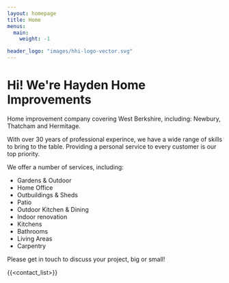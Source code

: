 ```yaml
---
layout: homepage
title: Home
menus:
  main:
    weight: -1

header_logo: "images/hhi-logo-vector.svg"
---
```


# Hi! We're Hayden Home Improvements

Home improvement company covering West Berkshire, including: Newbury, Thatcham and Hermitage.

With over 30 years of professional experince, we have a wide range of skills to bring to the table. Providing a personal service to every customer is our top priority.

We offer a number of services, including:
* Gardens & Outdoor
* Home Office
* Outbuildings & Sheds
* Patio
* Outdoor Kitchen & Dining
* Indoor renovation
* Kitchens
* Bathrooms
* Living Areas
* Carpentry

Please get in touch to discuss your project, big or small!

{{<contact_list>}}
